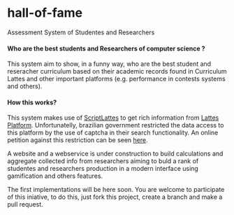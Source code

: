 # hall-of-fame
Assessment System of Studentes and Researchers

#### Who are the best students and Researchers of computer science ?
This system aim to show, in a funny way, who are the best student and reseracher curriculum based on their academic records found in Curriculum Lattes and other important platforms (e.g. performance in contests systems and others).

#### How this works?
This system makes use of [ScriptLattes](https://bitbucket.org/scriptlattes/scriptlattes) to get rich information from [Lattes Platform](http://lattes.cnpq.br/). Unfortunatelly, brazilian government restricted the data access to this platform by the use of captcha in their search functionality. An online petition against this restriction can be seen [here](https://www.change.org/p/peti%C3%A7%C3%A3o-para-a-retirada-dos-captchas-dos-curr%C3%ADculos-da-plataforma-lattes).

A website and a webservice is under construction to build calculations and aggregate collected info from researchers aiming to buld a rank of studentes and researchers production in a modern interface using gamification and others features.

The first implementations will be here soon. You are welcome to participate of this iniative, to do this, just fork this project, create a branch and make a pull request.
